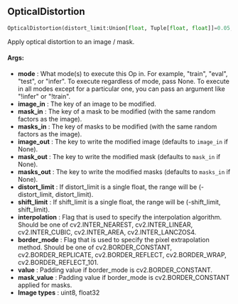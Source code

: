 ## OpticalDistortion
```python
OpticalDistortion(distort_limit:Union[float, Tuple[float, float]]=0.05, shift_limit:Union[float, Tuple[float, float]]=0.05, interpolation:int=1, border_mode:int=4, value:Union[NoneType, int, float, List[int], List[float]]=None, mask_value:Union[NoneType, int, float, List[int], List[float]]=None, mode:Union[str, NoneType]=None, image_in:Union[str, NoneType]=None, mask_in:Union[str, NoneType]=None, masks_in:Union[str, NoneType]=None, image_out:Union[str, NoneType]=None, mask_out:Union[str, NoneType]=None, masks_out:Union[str, NoneType]=None)
```
Apply optical distortion to an image / mask.

#### Args:

* **mode** :  What mode(s) to execute this Op in. For example, "train", "eval", "test", or "infer". To execute            regardless of mode, pass None. To execute in all modes except for a particular one, you can pass an argument            like "!infer" or "!train".
* **image_in** :  The key of an image to be modified.
* **mask_in** :  The key of a mask to be modified (with the same random factors as the image).
* **masks_in** :  The key of masks to be modified (with the same random factors as the image).
* **image_out** :  The key to write the modified image (defaults to `image_in` if None).
* **mask_out** :  The key to write the modified mask (defaults to `mask_in` if None).
* **masks_out** :  The key to write the modified masks (defaults to `masks_in` if None).
* **distort_limit** :  If distort_limit is a single float, the range will be (-distort_limit, distort_limit).
* **shift_limit** :  If shift_limit is a single float, the range will be (-shift_limit, shift_limit). 
* **interpolation** :  Flag that is used to specify the interpolation algorithm. Should be one of            cv2.INTER_NEAREST, cv2.INTER_LINEAR, cv2.INTER_CUBIC, cv2.INTER_AREA, cv2.INTER_LANCZOS4.
* **border_mode** :  Flag that is used to specify the pixel extrapolation method. Should be one of            cv2.BORDER_CONSTANT, cv2.BORDER_REPLICATE, cv2.BORDER_REFLECT, cv2.BORDER_WRAP, cv2.BORDER_REFLECT_101.
* **value** :  Padding value if border_mode is cv2.BORDER_CONSTANT.
* **mask_value** :  Padding value if border_mode is cv2.BORDER_CONSTANT applied for masks.
* **Image types** :         uint8, float32    